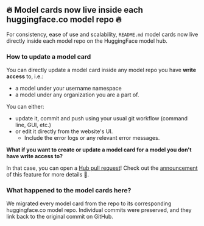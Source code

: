 ## 🔥 Model cards now live inside each huggingface.co model repo 🔥


For consistency, ease of use and scalability, `README.md` model cards now live directly inside each model repo on the HuggingFace model hub.

### How to update a model card

You can directly update a model card inside any model repo you have **write access** to, i.e.:
- a model under your username namespace
- a model under any organization you are a part of.

You can either:
- update it, commit and push using your usual git workflow (command line, GUI, etc.)
- or edit it directly from the website's UI.
  - Include the error logs or any relevant error messages.

**What if you want to create or update a model card for a model you don't have write access to?**

In that case, you can open a [Hub pull request](https://huggingface.co/docs/hub/repositories-pull-requests-discussions)! Check out the [announcement](https://huggingface.co/blog/community-update) of this feature for more details 🤗.

### What happened to the model cards here?

We migrated every model card from the repo to its corresponding huggingface.co model repo. Individual commits were preserved, and they link back to the original commit on GitHub.
